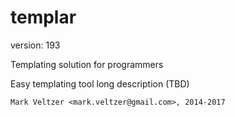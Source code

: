 templar
=======

version: 193

Templating solution for programmers

Easy templating tool long description (TBD)

	Mark Veltzer <mark.veltzer@gmail.com>, 2014-2017
